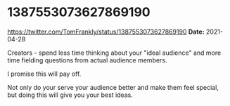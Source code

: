 # 1387553073627869190
https://twitter.com/TomFrankly/status/1387553073627869190
**Date:** 2021-04-28

Creators - spend less time thinking about your "ideal audience" and more time fielding questions from actual audience members.

I promise this will pay off.

Not only do your serve your audience better and make them feel special, but doing this will give you your best ideas.

